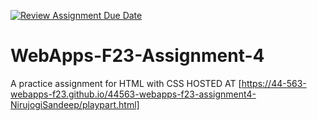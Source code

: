 [![Review Assignment Due Date](https://classroom.github.com/assets/deadline-readme-button-24ddc0f5d75046c5622901739e7c5dd533143b0c8e959d652212380cedb1ea36.svg)](https://classroom.github.com/a/4tKarLeg)
# WebApps-F23-Assignment-4
A practice assignment for HTML with CSS
HOSTED AT [https://44-563-webapps-f23.github.io/44563-webapps-f23-assignment4-NirujogiSandeep/playpart.html]
